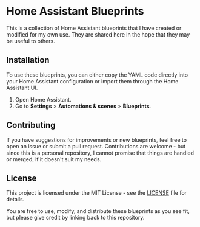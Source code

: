 # Home Assistant Blueprints

This is a collection of Home Assistant blueprints that I have created or modified for my own use. They are shared here
in the hope that they may be useful to others.

## Installation

To use these blueprints, you can either copy the YAML code directly into your Home Assistant configuration or import 
them through the Home Assistant UI.

1. Open Home Assistant.
2. Go to **Settings** > **Automations & scenes** > **Blueprints**.

## Contributing

If you have suggestions for improvements or new blueprints, feel free to open an issue or submit a pull request. 
Contributions are welcome - but since this is a personal repository, I cannot promise that things are handled or merged, 
if it doesn't suit my needs.

## License

This project is licensed under the MIT License - see the [LICENSE](LICENSE) file for details. 

You are free to use, modify, and distribute these blueprints as you see fit, but please give credit by linking back to 
this repository.
